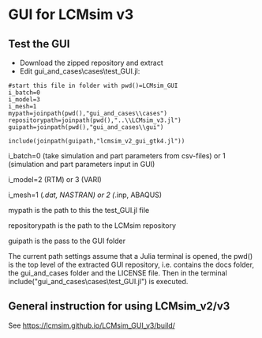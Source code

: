 # GUI for LCMsim v3

## Test the GUI
- Download the zipped repository and extract
- Edit gui_and_cases\cases\test_GUI.jl: 
```
#start this file in folder with pwd()=LCMsim_GUI
i_batch=0
i_model=3
i_mesh=1
mypath=joinpath(pwd(),"gui_and_cases\\cases")
repositorypath=joinpath(pwd(),"..\\LCMsim_v3.jl")
guipath=joinpath(pwd(),"gui_and_cases\\gui")

include(joinpath(guipath,"lcmsim_v2_gui_gtk4.jl"))
```

i_batch=0 (take simulation and part parameters from csv-files) or 1 (simulation and part parameters input in GUI)

i_model=2 (RTM) or 3 (VARI)

i_mesh=1 (*.dat, NASTRAN) or 2 (*.inp, ABAQUS)

mypath is the path to this the test_GUI.jl file

repositorypath is the path to the LCMsim repository 

guipath is the pass to the GUI folder

The current path settings assume that a Julia terminal is opened, the pwd() is the top level of the extracted GUI repository, i.e. contains the docs folder, the gui_and_cases folder and the LICENSE file. Then in the terminal include("gui_and_cases\\cases\\test_GUI.jl") is executed. 


## General instruction for using LCMsim_v2/v3
See https://lcmsim.github.io/LCMsim_GUI_v3/build/ 
